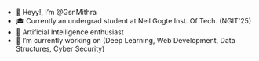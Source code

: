 - 👋 Heyy!, I’m @GsnMithra
- 🎓 Currently an undergrad student at Neil Gogte Inst. Of Tech. (NGIT'25)
- 👀 Artificial Intelligence enthusiast
- 🌱 I’m currently working on (Deep Learning, Web Development, Data Structures, Cyber Security)

<!---
GsnMithra/GsnMithra is a ✨ special ✨ repository because its `README.md` (this file) appears on your GitHub profile.
You can click the Preview link to take a look at your changes.
--->
